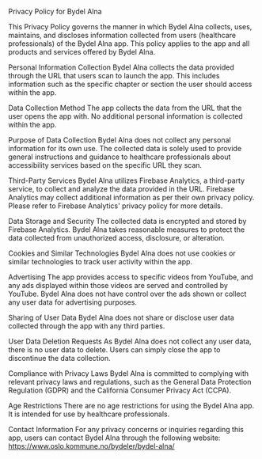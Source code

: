 Privacy Policy for Bydel Alna

This Privacy Policy governs the manner in which Bydel Alna collects, uses, maintains, and discloses information collected from users (healthcare professionals) of the Bydel Alna app. This policy applies to the app and all products and services offered by Bydel Alna.

Personal Information Collection
Bydel Alna collects the data provided through the URL that users scan to launch the app. This includes information such as the specific chapter or section the user should access within the app.

Data Collection Method
The app collects the data from the URL that the user opens the app with. No additional personal information is collected within the app.

Purpose of Data Collection
Bydel Alna does not collect any personal information for its own use. The collected data is solely used to provide general instructions and guidance to healthcare professionals about accessibility services based on the specific URL they scan.

Third-Party Services
Bydel Alna utilizes Firebase Analytics, a third-party service, to collect and analyze the data provided in the URL. Firebase Analytics may collect additional information as per their own privacy policy. Please refer to Firebase Analytics' privacy policy for more details.

Data Storage and Security
The collected data is encrypted and stored by Firebase Analytics. Bydel Alna takes reasonable measures to protect the data collected from unauthorized access, disclosure, or alteration.

Cookies and Similar Technologies
Bydel Alna does not use cookies or similar technologies to track user activity within the app.

Advertising
The app provides access to specific videos from YouTube, and any ads displayed within those videos are served and controlled by YouTube. Bydel Alna does not have control over the ads shown or collect any user data for advertising purposes.

Sharing of User Data
Bydel Alna does not share or disclose user data collected through the app with any third parties.

User Data Deletion Requests
As Bydel Alna does not collect any user data, there is no user data to delete. Users can simply close the app to discontinue the data collection.

Compliance with Privacy Laws
Bydel Alna is committed to complying with relevant privacy laws and regulations, such as the General Data Protection Regulation (GDPR) and the California Consumer Privacy Act (CCPA).

Age Restrictions
There are no age restrictions for using the Bydel Alna app. It is intended for use by healthcare professionals.

Contact Information
For any privacy concerns or inquiries regarding this app, users can contact Bydel Alna through the following website: https://www.oslo.kommune.no/bydeler/bydel-alna/

